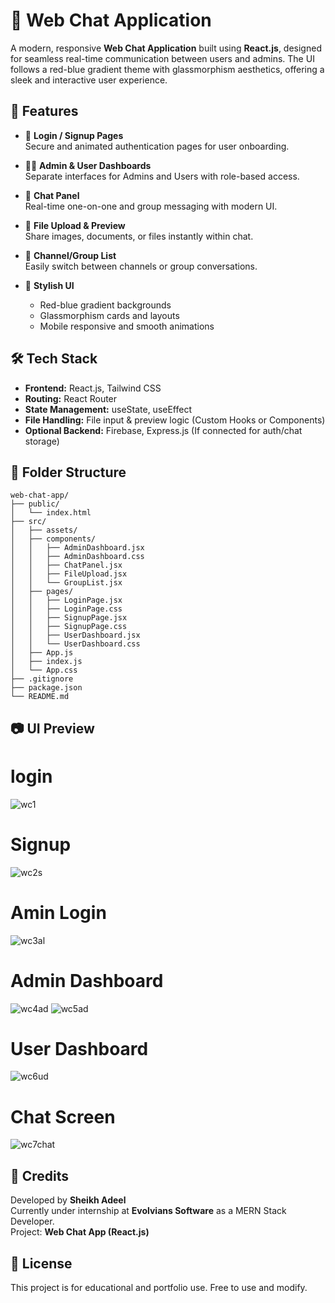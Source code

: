 # 💬 Web Chat Application

A modern, responsive **Web Chat Application** built using **React.js**, designed for seamless real-time communication between users and admins. The UI follows a red-blue gradient theme with glassmorphism aesthetics, offering a sleek and interactive user experience.

## 🚀 Features

- 🔐 **Login / Signup Pages**  
  Secure and animated authentication pages for user onboarding.

- 🧑‍💼 **Admin & User Dashboards**  
  Separate interfaces for Admins and Users with role-based access.

- 💬 **Chat Panel**  
  Real-time one-on-one and group messaging with modern UI.

- 📁 **File Upload & Preview**  
  Share images, documents, or files instantly within chat.

- 📃 **Channel/Group List**  
  Easily switch between channels or group conversations.

- 🎨 **Stylish UI**  
  - Red-blue gradient backgrounds  
  - Glassmorphism cards and layouts  
  - Mobile responsive and smooth animations

## 🛠️ Tech Stack

- **Frontend:** React.js, Tailwind CSS  
- **Routing:** React Router  
- **State Management:** useState, useEffect  
- **File Handling:** File input & preview logic (Custom Hooks or Components)  
- **Optional Backend:** Firebase, Express.js (If connected for auth/chat storage)

## 📁 Folder Structure

```
web-chat-app/
├── public/
│   └── index.html
├── src/
│   ├── assets/
│   ├── components/
│   │   ├── AdminDashboard.jsx
│   │   ├── AdminDashboard.css
│   │   ├── ChatPanel.jsx
│   │   ├── FileUpload.jsx
│   │   └── GroupList.jsx
│   ├── pages/
│   │   ├── LoginPage.jsx
│   │   ├── LoginPage.css
│   │   ├── SignupPage.jsx
│   │   ├── SignupPage.css
│   │   ├── UserDashboard.jsx
│   │   └── UserDashboard.css
│   ├── App.js
│   ├── index.js
│   └── App.css
├── .gitignore
├── package.json
└── README.md
```

## 📷 UI Preview
# login
![wc1](https://github.com/user-attachments/assets/7402b1d1-7d13-471b-9715-0c9f987deeaa)
# Signup
![wc2s](https://github.com/user-attachments/assets/9473bfd7-b6f5-4f21-87c1-9e0461883130)
# Amin Login
![wc3al](https://github.com/user-attachments/assets/7a8f440d-7ed5-4f53-b3cb-4769d07df185)
# Admin Dashboard
![wc4ad](https://github.com/user-attachments/assets/d3ee56f0-a2df-4b22-a60d-ebe58d398d7d)
![wc5ad](https://github.com/user-attachments/assets/7f4a90eb-2e8d-4f27-b823-26056bd51267)
# User Dashboard
![wc6ud](https://github.com/user-attachments/assets/70eb9146-28c3-4d7c-9335-7e145594c7bc)
# Chat Screen
![wc7chat](https://github.com/user-attachments/assets/12752c8c-08dd-48ea-a459-2668e470c63b)










## 🙌 Credits

Developed by **Sheikh Adeel**  
Currently under internship at **Evolvians Software** as a MERN Stack Developer.  
Project: **Web Chat App (React.js)**

## 📌 License

This project is for educational and portfolio use. Free to use and modify.


